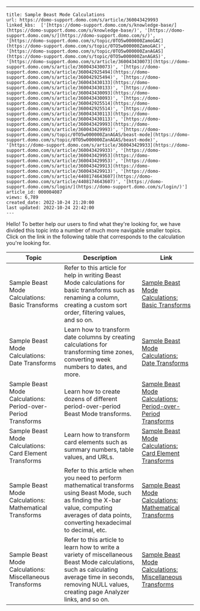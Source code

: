 ---
    title: Sample Beast Mode Calculations
    url: https://domo-support.domo.com/s/article/360043429993
    linked_kbs:  ['[https://domo-support.domo.com/s/knowledge-base/](https://domo-support.domo.com/s/knowledge-base/)', '[https://domo-support.domo.com/s/](https://domo-support.domo.com/s/)', '[https://domo-support.domo.com/s/topic/0TO5w000000ZamoGAC](https://domo-support.domo.com/s/topic/0TO5w000000ZamoGAC)', '[https://domo-support.domo.com/s/topic/0TO5w000000ZanAGAS](https://domo-support.domo.com/s/topic/0TO5w000000ZanAGAS)', '[https://domo-support.domo.com/s/article/360043430073](https://domo-support.domo.com/s/article/360043430073)', '[https://domo-support.domo.com/s/article/360042925494](https://domo-support.domo.com/s/article/360042925494)', '[https://domo-support.domo.com/s/article/360043430133](https://domo-support.domo.com/s/article/360043430133)', '[https://domo-support.domo.com/s/article/360043430093](https://domo-support.domo.com/s/article/360043430093)', '[https://domo-support.domo.com/s/article/360042925514](https://domo-support.domo.com/s/article/360042925514)', '[https://domo-support.domo.com/s/article/360043430113](https://domo-support.domo.com/s/article/360043430113)', '[https://domo-support.domo.com/s/article/360043429993](https://domo-support.domo.com/s/article/360043429993)', '[https://domo-support.domo.com/s/topic/0TO5w000000ZanAGAS/beast-mode](https://domo-support.domo.com/s/topic/0TO5w000000ZanAGAS/beast-mode)', '[https://domo-support.domo.com/s/article/360043429933](https://domo-support.domo.com/s/article/360043429933)', '[https://domo-support.domo.com/s/article/360043429953](https://domo-support.domo.com/s/article/360043429953)', '[https://domo-support.domo.com/s/article/360043429913](https://domo-support.domo.com/s/article/360043429913)', '[https://domo-support.domo.com/s/article/4408174643607](https://domo-support.domo.com/s/article/4408174643607)', '[https://domo-support.domo.com/s/login/](https://domo-support.domo.com/s/login/)']
    article_id: 000004087
    views: 6,789
    created_date: 2022-10-24 21:20:00
    last updated: 2022-10-24 22:42:00
    ---



Hello! To better help our users to find what they're looking for, we have divided this topic into a number of much more navigable smaller topics. Click on the link in the following table that corresponds to the calculation you're looking for. 




| Topic | Description | Link |
| --- | --- | --- |
| Sample Beast Mode Calculations: Basic Transforms | Refer to this article for help in writing Beast Mode calculations for basic transforms such as renaming a column, creating a custom sort order, filtering values, and so on. | [Sample Beast Mode Calculations: Basic Transforms](/s/article/360043430073 "Sample Beast Mode Calculations: Basic Transforms") |
| Sample Beast Mode Calculations: Date Transforms | Learn how to transform date columns by creating calculations for transforming time zones, converting week numbers to dates, and more. | [Sample Beast Mode Calculations: Date Transforms](/s/article/360042925494 "Sample Beast Mode Calculations: Date Transforms") |
| Sample Beast Mode Calculations: Period-over-Period Transforms | Learn how to create dozens of different period-over-period Beast Mode transforms. | [Sample Beast Mode Calculations: Period-over-Period Transforms](/s/article/360043430133 "Sample Beast Mode Calculations: Period-over-Period Transforms") |
| Sample Beast Mode Calculations: Card Element Transforms | Learn how to transform card elements such as summary numbers, table values, and URLs. | [Sample Beast Mode Calculations: Card Element Transforms](/s/article/360043430093 "Sample Beast Mode Calculations: Card Element Transforms") |
| Sample Beast Mode Calculations: Mathematical Transforms | Refer to this article when you need to perform mathematical transforms using Beast Mode, such as finding the X-bar value, computing averages of data points, converting hexadecimal to decimal, etc. | [Sample Beast Mode Calculations: Mathematical Transforms](/s/article/360042925514 "Sample Beast Mode Calculations: Mathematical Transforms") |
| Sample Beast Mode Calculations: Miscellaneous Transforms | Refer to this article to learn how to write a variety of miscellaneous Beast Mode calculations, such as calculating average time in seconds, removing NULL values, creating page Analyzer links, and so on. | [Sample Beast Mode Calculations: Miscellaneous Transforms](/s/article/360043430113 "Sample Beast Mode Calculations: Miscellaneous Transforms") |


 

